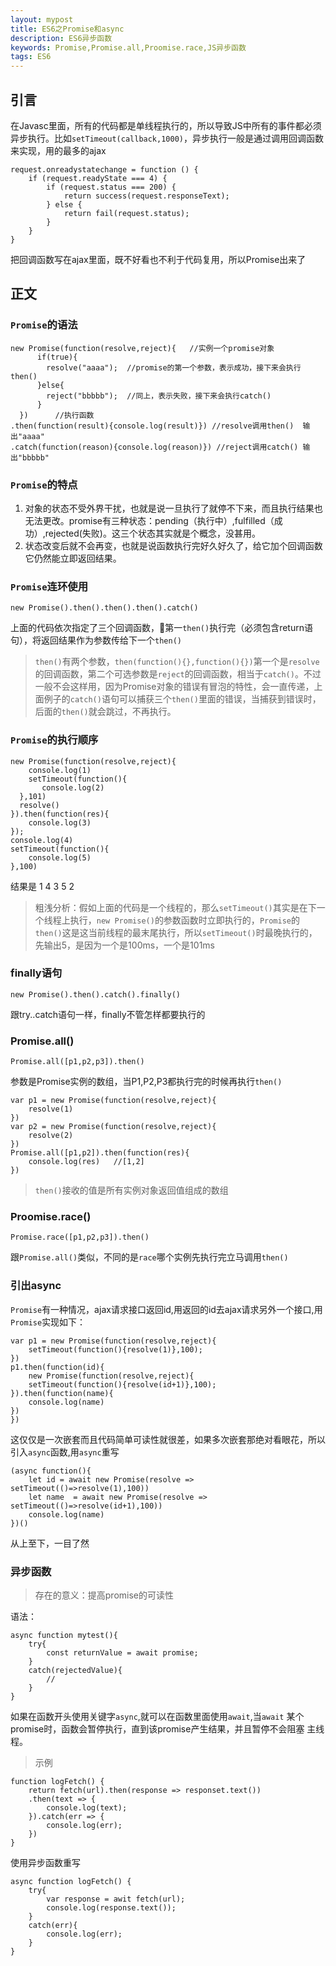 ```yaml
---
layout: mypost
title: ES6之Promise和async
description: ES6异步函数
keywords: Promise,Promise.all,Proomise.race,JS异步函数
tags: ES6
---
```


## 引言
在Javasc里面，所有的代码都是单线程执行的，所以导致JS中所有的事件都必须异步执行。比如`setTimeout(callback,1000)`，异步执行一般是通过调用回调函数来实现，用的最多的ajax
```
request.onreadystatechange = function () {
    if (request.readyState === 4) {
        if (request.status === 200) {
            return success(request.responseText);
        } else {
            return fail(request.status);
        }
    }
}
```
把回调函数写在ajax里面，既不好看也不利于代码复用，所以Promise出来了
## 正文
### `Promise`的语法
```
new Promise(function(resolve,reject){   //实例一个promise对象
      if(true){
        resolve("aaaa");  //promise的第一个参数，表示成功，接下来会执行then()
      }else{
        reject("bbbbb");  //同上，表示失败，接下来会执行catch()
      }
  })      //执行函数
.then(function(result){console.log(result)}) //resolve调用then()  输出"aaaa"
.catch(function(reason){console.log(reason)}) //reject调用catch() 输出"bbbbb"
```
### `Promise`的特点
1. 对象的状态不受外界干扰，也就是说一旦执行了就停不下来，而且执行结果也无法更改。promise有三种状态：pending（执行中）,fulfilled（成功）,rejected(失败)。这三个状态其实就是个概念，没甚用。
2. 状态改变后就不会再变，也就是说函数执行完好久好久了，给它加个回调函数它仍然能立即返回结果。

### `Promise`连环使用
```
new Promise().then().then().then().catch()
```
上面的代码依次指定了三个回调函数，第一`then()`执行完（必须包含return语句），将返回结果作为参数传给下一个`then()`
> `then()`有两个参数，`then(function(){},function(){})`第一个是`resolve`的回调函数，第二个可选参数是`reject`的回调函数，相当于`catch()`。不过一般不会这样用，因为Promise对象的错误有冒泡的特性，会一直传递，上面例子的`catch()`语句可以捕获三个`then()`里面的错误，当捕获到错误时，后面的`then()`就会跳过，不再执行。

### `Promise`的执行顺序
```
new Promise(function(resolve,reject){
	console.log(1)
	setTimeout(function(){
	   console.log(2)
  },101)
  resolve()
}).then(function(res){
	console.log(3)
});
console.log(4)
setTimeout(function(){
	console.log(5)
},100)
```
结果是 1 4 3 5 2

> 粗浅分析：假如上面的代码是一个线程的，那么`setTimeout()`其实是在下一个线程上执行，`new Promise()`的参数函数时立即执行的，`Promise`的`then()`这是这当前线程的最末尾执行，所以`setTimeout()`时最晚执行的，先输出5，是因为一个是100ms，一个是101ms

### finally语句
```
new Promise().then().catch().finally()
```
跟try..catch语句一样，finally不管怎样都要执行的
### Promise.all()
```
Promise.all([p1,p2,p3]).then()
```
参数是Promise实例的数组，当P1,P2,P3都执行完的时候再执行`then()`
```
var p1 = new Promise(function(resolve,reject){
	resolve(1)
})
var p2 = new Promise(function(resolve,reject){
	resolve(2)
})
Promise.all([p1,p2]).then(function(res){
	console.log(res)   //[1,2]
})
```
> `then()`接收的值是所有实例对象返回值组成的数组


### Proomise.race()
```
Promise.race([p1,p2,p3]).then()
```
跟`Promise.all()`类似，不同的是`race`哪个实例先执行完立马调用`then()`


### 引出async


`Promise`有一种情况，ajax请求接口返回id,用返回的id去ajax请求另外一个接口,用`Promise`实现如下：
```
var p1 = new Promise(function(resolve,reject){
	setTimeout(function(){resolve(1)},100);
})
p1.then(function(id){
	new Promise(function(resolve,reject){
    setTimeout(function(){resolve(id+1)},100);
}).then(function(name){
	console.log(name)
})
})
```
这仅仅是一次嵌套而且代码简单可读性就很差，如果多次嵌套那绝对看眼花，所以引入`async`函数,用`async`重写
```
(async function(){
	let id = await new Promise(resolve => setTimeout(()=>resolve(1),100))
	let name  = await new Promise(resolve => setTimeout(()=>resolve(id+1),100))
	console.log(name)
})()
```
从上至下，一目了然

### 异步函数
>存在的意义：提高promise的可读性

语法：
````
async function mytest(){
    try{
        const returnValue = await promise;
    }
    catch(rejectedValue){
        //
    }
}
````
如果在函数开头使用关键字`async`,就可以在函数里面使用`await`,当`await`
某个promise时，函数会暂停执行，直到该promise产生结果，并且暂停不会阻塞
主线程。

>示例
````
function logFetch() {
    return fetch(url).then(response => responset.text())
    .then(text => {
        console.log(text);
    }).catch(err => {
        console.log(err);
    })
}
````
使用异步函数重写
````
async function logFetch() {
    try{
        var response = awit fetch(url);
        console.log(response.text());
    }
    catch(err){
        console.log(err);
    }
}
````
